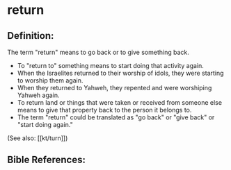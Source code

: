# return #

## Definition: ##

The term "return" means to go back or to give something back.

* To "return to" something means to start doing that activity again.
* When the Israelites returned to their worship of idols, they were starting to worship them again.
* When they returned to Yahweh, they repented and were worshiping Yahweh again.
* To return land or things that were taken or received from someone else means to give that property back to the person it belongs to.
* The term "return" could be translated as "go back" or "give back" or "start doing again."

(See also: [[kt/turn]])

## Bible References: ##